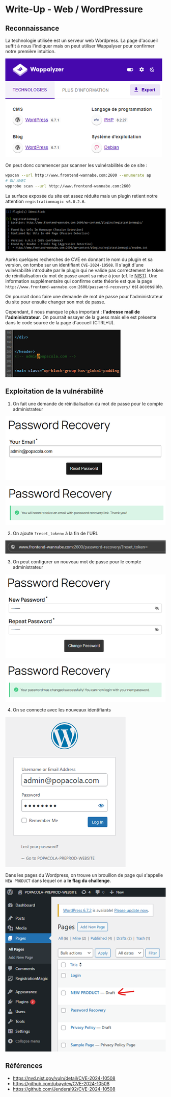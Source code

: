 # Write-Up - Web / WordPressure

## Reconnaissance

La technologie utilisée est un serveur web Wordpress.
La page d'accueil suffit à nous l'indiquer mais on peut utiliser Wappalyser pour confirmer notre première intuition.

![wappalyzer](./wu/wappalyzer.png)

On peut donc commencer par scanner les vulnérabilités de ce site :

```bash
wpscan --url http://www.frontend-wannabe.com:2600 --enumerate ap
# OU AVEC
wpprobe scan --url http://www.frontend-wannabe.com:2600
```

La surface exposée du site est assez réduite mais un plugin retient notre attention `registrationmagic v6.0.2.6`.

![wpscan](./wu/wpscan.png)

Après quelques recherches de CVE en donnant le nom du plugin et sa version, on tombe sur un identifiant `CVE-2024-10508`.
Il s'agit d'une vulnérabilité introduite par le plugin qui ne valide pas correctement le token de réinitialisation du mot de passe avant sa mise à jour (cf. le [NIST](https://nvd.nist.gov/vuln/detail/CVE-2024-10508)).
Une information supplémentaire qui confirme cette théorie est que la page `http://www.frontend-wannabe.com:2600/password-recovery/` est accessible.

On pourrait donc faire une demande de mot de passe pour l'administrateur du site pour ensuite changer son mot de passe.

Cependant, il nous manque le plus important : **l'adresse mail de l'administrateur**.
On pourrait essayer de la guess mais elle est présente dans le code source de la page d'accueil (CTRL+U).

![admin-mail](./wu/admin-mail.png)

## Exploitation de la vulnérabilité

1. On fait une demande de réinitialisation du mot de passe pour le compte administrateur

![step1](./wu/exploit_step_1.png)

![step2](./wu/exploit_step_2.png)

2. On ajoute `?reset_token=` à la fin de l'URL

![step3](./wu/exploit_step_3.png)

3. On peut configurer un nouveau mot de passe pour le compte administrateur

![step4](./wu/exploit_step_4.png)

![step5](./wu/exploit_step_5.png)

4. On se connecte avec les nouveaux identifiants

![step6](./wu/exploit_step_6.png)

Dans les pages du Wordpress, on trouve un brouillon de page qui s'appelle `NEW PRODUCT` dans lequel on a **le flag du challenge**.

![step7](./wu/exploit_step_7.png)

## Références

- https://nvd.nist.gov/vuln/detail/CVE-2024-10508
- https://github.com/ubaydev/CVE-2024-10508
- https://github.com/Jenderal92/CVE-2024-10508

